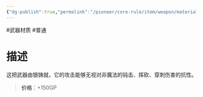 ```yaml
---
{"dg-publish":true,"permalink":"/pioneer/core-rule/item/weapon/material/a/"}
---
```


#武器材质 #普通
# 描述
这把武器由银铸就，它的攻击能够无视对非魔法的钝击、挥砍、穿刺伤害的抗性。

>**价格**：+150GP